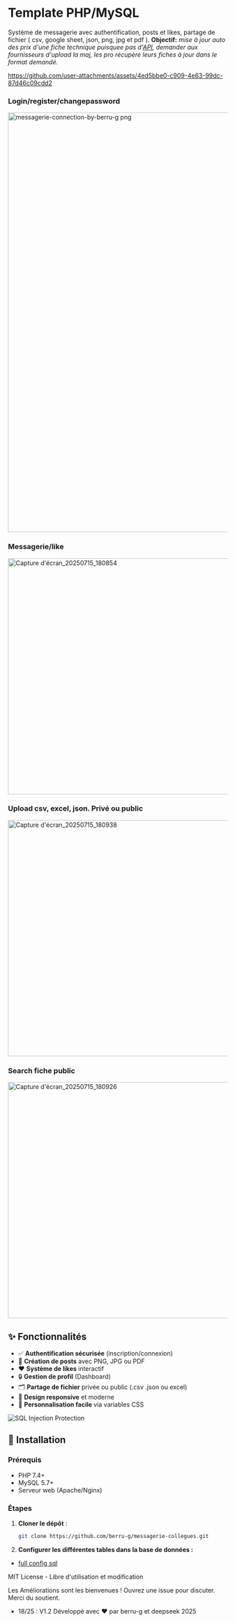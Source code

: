 # Template PHP/MySQL 
Système de messagerie avec authentification, posts et likes, partage de fichier ( csv, google sheet, json, png, jpg et pdf ). 
**Objectif:** *mise à jour auto des prix d'une fiche technique puisquee pas d'[API](https://rnm.franceagrimer.fr/prix#), demander aux fournisseurs d'upload la maj, les pro récupère leurs fiches à jour dans le format demandé.*



https://github.com/user-attachments/assets/4ed5bbe0-c909-4e63-99dc-87d46c09cdd2


### Login/register/changepassword

<img width="960" alt="messagerie-connection-by-berru-g png" src="https://github.com/user-attachments/assets/e61b9d22-b33c-44c7-9200-f75e66b2526f" />


### Messagerie/like

<img width="960" height="540" alt="Capture d'écran_20250715_180854" src="https://github.com/user-attachments/assets/57142340-fb61-4880-8695-c1e56baeebe7" />


### Upload csv, excel, json. Privé ou public

<img width="960" height="540" alt="Capture d'écran_20250715_180938" src="https://github.com/user-attachments/assets/97777cad-461d-403c-bb61-b4a9555d2eb2" />


### Search fiche public

<img width="960" height="540" alt="Capture d'écran_20250715_180926" src="https://github.com/user-attachments/assets/7dadb4b2-b14f-4de3-83e6-1e5adcdcdbd5" />


## ✨ Fonctionnalités

- ✅ **Authentification sécurisée** (inscription/connexion)
- 📝 **Création de posts** avec PNG, JPG ou PDF
- ❤️ **Système de likes** interactif
- 🔒 **Gestion de profil** (Dashboard)
- 🗂️ **Partage de fichier** privée ou public (.csv .json ou excel)
- 📱 **Design responsive** et moderne
- 🎨 **Personnalisation facile** via variables CSS

![SQL Injection Protection](https://img.shields.io/badge/SQL_Injection-100%25_Protected-brightgreen)

## 🚀 Installation

### Prérequis
- PHP 7.4+
- MySQL 5.7+
- Serveur web (Apache/Nginx)

### Étapes
1. **Cloner le dépôt** :
   ```bash
   git clone https://github.com/berru-g/messagerie-collegues.git

2. **Configurer les différentes tables dans la base de données :**
 - [full config sql](https://github.com/berru-g/projet-messagerie/blob/main/includes/config.sql)




MIT License - Libre d'utilisation et modification

Les Améliorations sont les bienvenues ! Ouvrez une issue pour discuter. Merci du soutient. 

- 18/25 : V1.2 Développé avec ❤️ par berru-g et deepseek 2025

